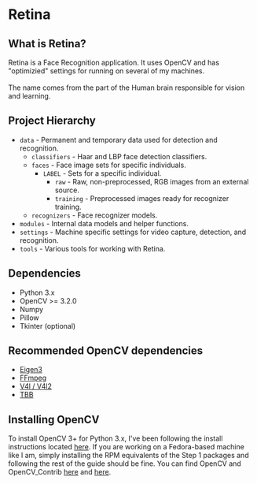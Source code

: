 # Retina

## What is Retina?
Retina is a Face Recognition application. It uses OpenCV and has "optimizied" settings for running on several of my machines.<br/>
<br/>
The name comes from the part of the Human brain responsible for vision and learning.

## Project Hierarchy
- `data` - Permanent and temporary data used for detection and recognition.
  - `classifiers` - Haar and LBP face detection classifiers.
  - `faces` - Face image sets for specific individuals.
    - `LABEL` - Sets for a specific individual.
      - `raw` - Raw, non-preprocessed, RGB images from an external source.
      - `training` - Preprocessed images ready for recognizer training.
  - `recognizers` - Face recognizer models.
- `modules` - Internal data models and helper functions.
- `settings` - Machine specific settings for video capture, detection, and recognition.
- `tools` - Various tools for working with Retina.

## Dependencies
- Python 3.x
- OpenCV >= 3.2.0
- Numpy
- Pillow
- Tkinter (optional)

## Recommended OpenCV dependencies
- [Eigen3][eigen3]
- [FFmpeg][ffmpeg]
- [V4l / V4l2][v4l]
- [TBB][tbb]

## Installing OpenCV
To install OpenCV 3+ for Python 3.x, I've been following the install instructions located [here][install].
If you are working on a Fedora-based machine like I am, simply installing the RPM equivalents of the Step 1 packages and following the rest of the guide should be fine.
You can find OpenCV and OpenCV_Contrib [here][opencv] and [here][opencv_contrib].

[eigen3]: https://en.wikipedia.org/wiki/Eigen_(C%2B%2B_library)
[ffmpeg]: https://en.wikipedia.org/wiki/FFmpeg
[install]: http://www.pyimagesearch.com/2015/07/20/install-opencv-3-0-and-python-3-4-on-ubuntu/
[opencv]: https://github.com/opencv/opencv
[opencv_contrib]: https://github.com/opencv/opencv_contrib
[tbb]: https://en.wikipedia.org/wiki/Threading_Building_Blocks
[v4l]: https://en.wikipedia.org/wiki/Video4Linux
